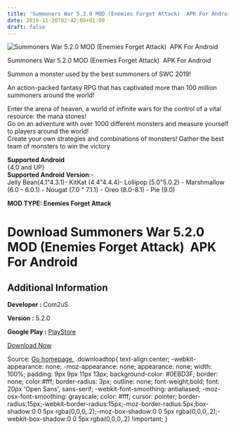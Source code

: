 ```yaml
---
title: 'Summoners War 5.2.0 MOD (Enemies Forget Attack)  APK For Android'
date: 2019-11-30T02:42:00+01:00
draft: false
---
```


![Summoners War 5.2.0 MOD (Enemies Forget Attack)  APK For Android](https://i0.wp.com/apkhome.net/wp-content/uploads/2019/11/Summoners-War-1.png "Summoners War 5.2.0 MOD (Enemies Forget Attack)  APK For Android")

  

Summoners War 5.2.0 MOD (Enemies Forget Attack)  APK For Android

Summon a monster used by the best summoners of SWC 2019!

An action-packed fantasy RPG that has captivated more than 100 million summoners around the world!

Enter the arena of heaven, a world of infinite wars for the control of a vital resource: the mana stones!  
Go on an adventure with over 1000 different monsters and measure yourself to players around the world!  
Create your own strategies and combinations of monsters! Gather the best team of monsters to win the victory

**Supported Android**  
{4.0 and UP}  
**Supported Android Version**:-  
Jelly Bean(4.1"4.3.1)- KitKat (4.4"4.4.4)- Lollipop (5.0"5.0.2) - Marshmallow (6.0 - 6.0.1) - Nougat (7.0 " 7.1.1) - Oreo (8.0-8.1) - Pie (9.0)

**MOD TYPE: Enemies Forget Attack**

Download Summoners War 5.2.0 MOD (Enemies Forget Attack)  APK For Android
==========================================================================

Additional Information
----------------------

**Developer :** Com2uS

**Version :** 5.2.0

**Google Play :** [PlayStore](https://play.google.com/store/apps/details?id=com.com2us.smon.normal.freefull.google.kr.android.common)

  

[Download Now](https://store4app.co/post/summoners-war-5-2-0-mod-enemies-forget-attack-apk-for-android_1575047891)

  
Source: [Go homepage.](https://store4app.co/post/summoners-war-5-2-0-mod-enemies-forget-attack-apk-for-android_1575047891) .downloadtop{ text-align:center; -webkit-appearance: none; -moz-appearance: none; appearance: none; width: 100%; padding: 9px 9px 11px 13px; background-color: #0EBD3F; border: none; color:#fff; border-radius: 3px; outline: none; font-weight;bold; font: 20px 'Open Sans', sans-serif; -webkit-font-smoothing: antialiased; -moz-osx-font-smoothing: grayscale; color: #fff; cursor: pointer; border-radius:15px;-webkit-border-radius:15px;-moz-border-radius:5px;box-shadow:0 0 5px rgba(0,0,0,.2);-moz-box-shadow:0 0 5px rgba(0,0,0,.2);-webkit-box-shadow:0 0 5px rgba(0,0,0,.2) !important; }